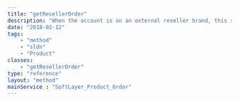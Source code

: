 ```yaml
---
title: "getResellerOrder"
description: "When the account is on an external reseller brand, this service will provide a SoftLayer_Product_Order with the the pricing adjusted by the external reseller. "
date: "2018-02-12"
tags:
    - "method"
    - "sldn"
    - "Product"
classes:
    - "getResellerOrder"
type: "reference"
layout: "method"
mainService : "SoftLayer_Product_Order"
---
```

